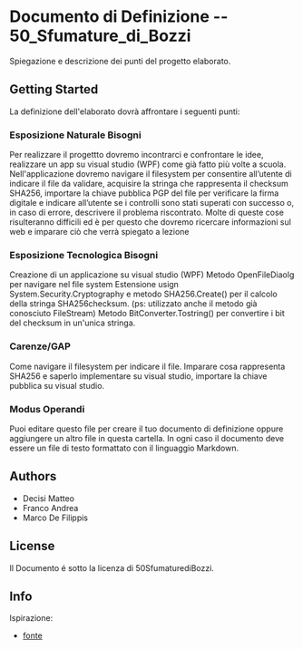 # Documento di Definizione -- 50_Sfumature_di_Bozzi

Spiegazione e descrizione dei punti del progetto elaborato. <br/>

## Getting Started

La definizione dell'elaborato dovrà affrontare i seguenti punti:

### Esposizione Naturale Bisogni

Per realizzare il progettto dovremo incontrarci e confrontare le idee, realizzare un app su visual studio (WPF) come già fatto più volte a scuola.
  Nell'applicazione dovremo navigare il filesystem per consentire all’utente di indicare il file da validare, acquisire la stringa che rappresenta il checksum SHA256,  importare     la chiave pubblica PGP del file per verificare la firma digitale e indicare all’utente se i controlli sono stati superati con successo o, in caso di errore, descrivere il         problema riscontrato. Molte di queste cose risulteranno difficili ed è per questo che dovremo ricercare informazioni sul web e imparare ciò che verrà spiegato a lezione

###  Esposizione Tecnologica Bisogni

Creazione di un applicazione su visual studio (WPF)
  Metodo OpenFileDiaolg per navigare nel file system
  Estensione usign System.Security.Cryptography e metodo SHA256.Create() per il calcolo della stringa SHA256checksum.
  (ps: utilizzato anche il metodo già conosciuto FileStream)
  Metodo BitConverter.Tostring() per convertire i bit del checksum in un'unica stringa.
  
### Carenze/GAP

Come navigare il filesystem per indicare il file. Imparare cosa rappresenta SHA256 e saperlo implementare su visual studio, importare la chiave pubblica su visual studio.

### Modus Operandi

Puoi editare questo file per creare il tuo documento di definizione oppure aggiungere un altro file in questa cartella. In ogni caso il documento deve essere un file di testo formattato con il linguaggio Markdown.

## Authors

* Decisi Matteo
* Franco Andrea
* Marco De Filippis

## License

Il Documento é sotto la licenza di 50SfumaturediBozzi.

## Info

Ispirazione:
* [fonte](https://gist.github.com/DomPizzie/7a5ff55ffa9081f2de27c315f5018afc)

